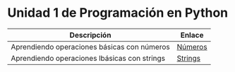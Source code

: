 # Unidad 1 de Programación en Python

| Descripción                                  |Enlace|
|----------------------------------------------|------|
| Aprendiendo operaciones básicas con números  |[Números](./1_numbers/README.md)|
| Aprendiendo operaciones lbásicas con strings |[Strings](./2_strings/README.md)|